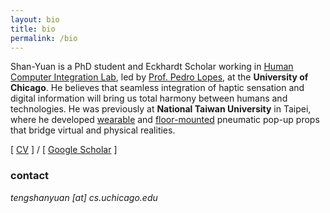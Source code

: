 ```yaml
---
layout: bio
title: bio
permalink: /bio
---
```


Shan-Yuan is a PhD student and Eckhardt Scholar working in [Human Computer Integration Lab](http://hci.cs.uchicago.edu/), led by [Prof. Pedro Lopes](http://plopes.org), at the **University of Chicago**. He believes that seamless integration of haptic sensation and digital information will bring us total harmony between humans and technologies. He was previously at **National Taiwan University** in Taipei, where he developed [wearable](/projects/pupop) and [floor-mounted](/projects/tilepop) pneumatic pop-up props that bridge virtual and physical realities.

[ [CV](/assets/teng_cv.pdf) ] / [ [Google Scholar](https://scholar.google.com/citations?user=FOngQGAAAAAJ) ]

### contact

*tengshanyuan [at] cs.uchicago.edu*